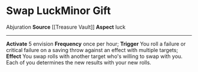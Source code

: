﻿---
element: null
id: '98'
item_category: Relics
name: Swap Luck
prerequisite: null
rarity: Common
school: Abjuration
source: '[[DATABASE/source/Treasure Vault|Treasure Vault]]'
trait:
- '[[DATABASE/trait/Abjuration|Abjuration]]'
type: Relic Minor Gift

---
# Swap Luck<span class="item-type">Minor Gift</span>

<span class="item-trait">Abjuration</span>
**Source** [[Treasure Vault]] 
**Aspect** luck

---
**Activate** <span class="action-icon">5</span> envision **Frequency** once per hour; **Trigger** You roll a failure or critical failure on a saving throw against an effect with multiple targets; **Effect** You swap rolls with another target who's willing to swap with you. Each of you determines the new results with your new rolls.
